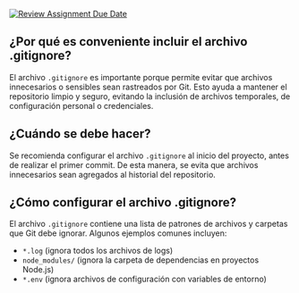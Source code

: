 [![Review Assignment Due Date](https://classroom.github.com/assets/deadline-readme-button-22041afd0340ce965d47ae6ef1cefeee28c7c493a6346c4f15d667ab976d596c.svg)](https://classroom.github.com/a/kl-E8VQf)

## ¿Por qué es conveniente incluir el archivo .gitignore?
El archivo `.gitignore` es importante porque permite evitar que archivos innecesarios o sensibles sean rastreados por Git. Esto ayuda a mantener el repositorio limpio y seguro, evitando la inclusión de archivos temporales, de configuración personal o credenciales.

## ¿Cuándo se debe hacer?
Se recomienda configurar el archivo `.gitignore` al inicio del proyecto, antes de realizar el primer commit. De esta manera, se evita que archivos innecesarios sean agregados al historial del repositorio.

## ¿Cómo configurar el archivo .gitignore?
El archivo `.gitignore` contiene una lista de patrones de archivos y carpetas que Git debe ignorar. Algunos ejemplos comunes incluyen:

- `*.log` (ignora todos los archivos de logs)
- `node_modules/` (ignora la carpeta de dependencias en proyectos Node.js)
- `*.env` (ignora archivos de configuración con variables de entorno)